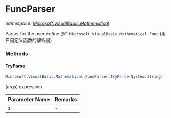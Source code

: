 ﻿# FuncParser
_namespace: <a href="#" onClick="load('/docs/Microsoft.VisualBasic.Mathematical/index.md')">Microsoft.VisualBasic.Mathematical</a>_

Parser for the user define @``T:Microsoft.VisualBasic.Mathematical.Func``.(用户自定义函数的解析器)



### Methods

#### TryParse
```csharp
Microsoft.VisualBasic.Mathematical.FuncParser.TryParse(System.String)
```
<Function>(args) expression

|Parameter Name|Remarks|
|--------------|-------|
|s|-|




